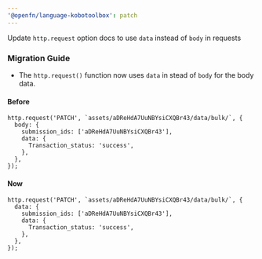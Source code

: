 ```yaml
---
'@openfn/language-kobotoolbox': patch
---
```


Update `http.request` option docs to use `data` instead of `body` in requests


### Migration Guide
- The `http.request()` function now uses `data` in stead of `body` for the body data.

#### Before 

```
http.request('PATCH', `assets/aDReHdA7UuNBYsiCXQBr43/data/bulk/`, {
  body: {
    submission_ids: ['aDReHdA7UuNBYsiCXQBr43'],
    data: {
      Transaction_status: 'success',
    },
  },
});

```

#### Now

```
http.request('PATCH', `assets/aDReHdA7UuNBYsiCXQBr43/data/bulk/`, {
  data: {
    submission_ids: ['aDReHdA7UuNBYsiCXQBr43'],
    data: {
      Transaction_status: 'success',
    },
  },
});

```

